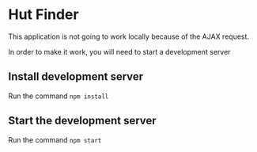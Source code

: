 # Hut Finder

This application is not going to work locally because of the AJAX request. 

In order to make it work, you will need to start a development server

## Install development server

Run the command `npm install`

## Start the development server 

Run the command `npm start`